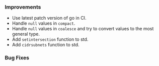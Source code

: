 ### Improvements

- Use latest patch version of go in CI.
- Handle `null` values in `compact`.
- Handle `null` values in `coalesce` and try to convert values to the most general type.
- Add `setintersection` function to std.
- Add `cidrsubnets` function to std.

### Bug Fixes

